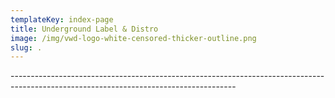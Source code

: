 ```yaml
---
templateKey: index-page
title: Underground Label & Distro
image: /img/vwd-logo-white-censored-thicker-outline.png
slug: .
---
```

\--------------------------------------------------------------------------------------------------------------------------------------